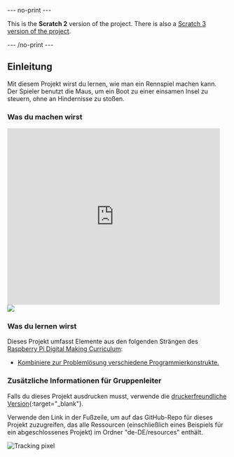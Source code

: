 --- no-print ---

This is the **Scratch 2** version of the project. There is also a [Scratch 3 version of the project](https://projects.raspberrypi.org/de-DE/projects/boat-race).

--- /no-print ---

## Einleitung

Mit diesem Projekt wirst du lernen, wie man ein Rennspiel machen kann. Der Spieler benutzt die Maus, um ein Boot zu einer einsamen Insel zu steuern, ohne an Hindernisse zu stoßen.

### Was du machen wirst

<div class="scratch-preview">
  <iframe allowtransparency="true" width="485" height="402" src="https://scratch.mit.edu/projects/embed/228023140/?autostart=false" frameborder="0"></iframe>
  <img src="images/boat-final.png">
</div>

### Was du lernen wirst

Dieses Projekt umfasst Elemente aus den folgenden Strängen des [Raspberry Pi Digital Making Curriculum](http://rpf.io/curriculum):

+ [Kombiniere zur Problemlösung verschiedene Programmierkonstrukte.](https://www.raspberrypi.org/curriculum/programming/builder)

### Zusätzliche Informationen für Gruppenleiter

Falls du dieses Projekt ausdrucken musst, verwende die [druckerfreundliche Version](https://projects.raspberrypi.org/de-DE/projects/boat-race-scratch2/print){:target="_blank"}.

Verwende den Link in der Fußzeile, um auf das GitHub-Repo für dieses Projekt zuzugreifen, das alle Ressourcen (einschließlich eines Beispiels für ein abgeschlossenes Projekt) im Ordner "de-DE/resources" enthält.

![Tracking pixel](https://code.org/api/hour/begin_codeclub_boatrace.png)

